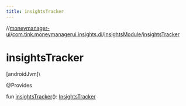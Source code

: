 ```yaml
---
title: insightsTracker
---
```

//[moneymanager-ui](../../../index.html)/[com.tink.moneymanagerui.insights.di](../index.html)/[InsightsModule](index.html)/[insightsTracker](insights-tracker.html)



# insightsTracker



[androidJvm]\




@Provides



fun [insightsTracker](insights-tracker.html)(): [InsightsTracker](../../com.tink.moneymanagerui.insights.actionhandling/-insights-tracker/index.html)




